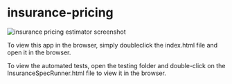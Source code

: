 # insurance-pricing

![insurance pricing estimator screenshot]('assets/life-insurance-pricing-estimator.png')

To view this app in the browser, simply doubleclick the index.html file and open it in the browser.

To view the automated tests, open the testing folder and double-click on the InsuranceSpecRunner.html file to view it in the browser.
